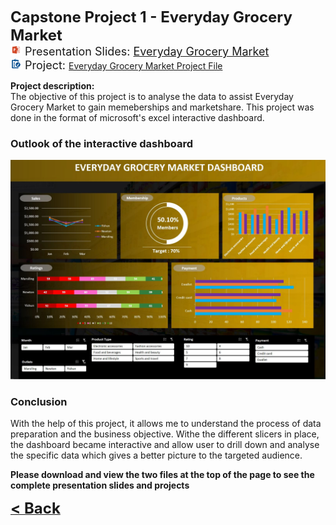 
<b><font size="+2">Capstone Project 1 - Everyday Grocery Market</font></b><br>
<a><img src="images/ppt.png" height="18" width="18"/><font size="+1"> Presentation Slides: <a href="/Projects/Nicholas Yang Jun Hao Capstone Project 1.pdf" target="_blank">Everyday Grocery Market</font></a><br>
<img src="images/project.png" height="18" width="18"/><font size="+1"> Project: </font><a><a href="/Projects/Nicholas Yang Jun Hao Capstone Project 1.xlsx" target="_blank">Everyday Grocery Market Project File</a>
  

**Project description:** <br>
The objective of this project is to analyse the data to assist Everyday Grocery Market to gain memeberships and marketshare. This project was done in the format of microsoft's excel interactive dashboard.



### Outlook of the interactive dashboard

<img src="images/Capstone 1 dashboard.JPG"/>

### Conclusion

With the help of this project, it allows me to understand the process of data preparation and the business objective. Withe the different slicers in place, the dashboard became interactive and allow user to drill down and analyse the specific data which gives a better picture to the targeted audience.

<b>Please download and view the two files at the top of the page to see the complete presentation slides and projects</b>


<a href="javascript:history.back()"><b><font size="+2">< Back</font></b></a>

